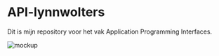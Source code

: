 # API-lynnwolters

Dit is mijn repository voor het vak Application Programming Interfaces.

![mockup](https://github.com/lynnwolters/API-lynnwolters-2/assets/47858242/005e4f1c-e1d0-4c8e-b080-5b3a0a9ec25e)

